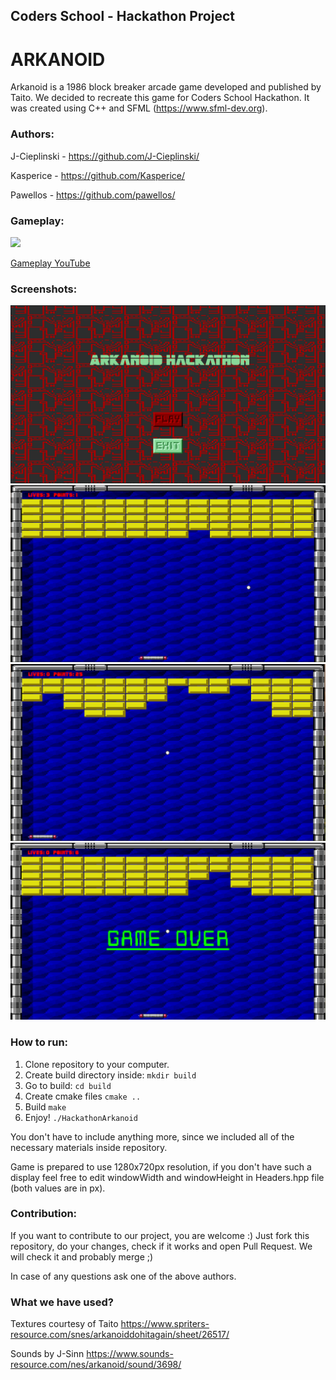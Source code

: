 ## Coders School - Hackathon Project
# ARKANOID
Arkanoid is a 1986 block breaker arcade game developed and published by Taito.
We decided to recreate this game for Coders School Hackathon. It was created using C++ and SFML (https://www.sfml-dev.org).

### Authors:
J-Cieplinski - https://github.com/J-Cieplinski/

Kasperice - https://github.com/Kasperice/

Pawellos - https://github.com/pawellos/

### Gameplay:
[![](http://img.youtube.com/vi/DLB1VKNwycI/0.jpg)](http://www.youtube.com/watch?v=DLB1VKNwycI "Gameplay on YouTube")

[Gameplay YouTube](https://youtu.be/DLB1VKNwycI)

### Screenshots:

![](screenshots/screen0.png)
![](screenshots/screen1.png)
![](screenshots/screen2.png)
![](screenshots/screen3.png)


### How to run:
1. Clone repository to your computer.
2. Create build directory inside:
   <code>mkdir build</code>
3. Go to build:
   <code>cd build</code>
4. Create cmake files
   <code>cmake ..</code>
5. Build
   <code>make</code>
6. Enjoy!
   <code>./HackathonArkanoid</code>

You don't have to include anything more, since we included all of the necessary materials inside repository.

Game is prepared to use 1280x720px resolution, if you don't have such a display feel free to edit windowWidth and windowHeight in Headers.hpp file (both values are in px).

### Contribution:
If you want to contribute to our project, you are welcome :) 
Just fork this repository, do your changes, check if it works and open Pull Request. We will check it and probably merge ;)

In case of any questions ask one of the above authors.


### What we have used?
Textures courtesy of Taito
https://www.spriters-resource.com/snes/arkanoiddohitagain/sheet/26517/


Sounds by J-Sinn
https://www.sounds-resource.com/nes/arkanoid/sound/3698/
